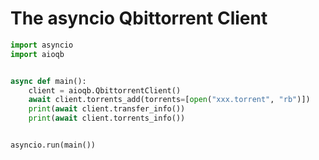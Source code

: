 # The asyncio Qbittorrent Client

```python
import asyncio
import aioqb


async def main():
    client = aioqb.QbittorrentClient()
    await client.torrents_add(torrents=[open("xxx.torrent", "rb")])
    print(await client.transfer_info())
    print(await client.torrents_info())


asyncio.run(main())
```